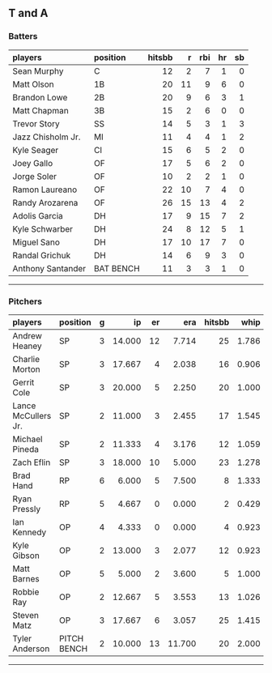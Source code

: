 ## T and A

### Batters

 
|players           |position  | hitsbb|  r| rbi| hr| sb| 
|:-----------------|:---------|------:|--:|---:|--:|--:| 
|Sean Murphy       |C         |     12|  2|   7|  1|  0| 
|Matt Olson        |1B        |     20| 11|   9|  6|  0| 
|Brandon Lowe      |2B        |     20|  9|   6|  3|  1| 
|Matt Chapman      |3B        |     15|  2|   6|  0|  0| 
|Trevor Story      |SS        |     14|  5|   3|  1|  3| 
|Jazz Chisholm Jr. |MI        |     11|  4|   4|  1|  2| 
|Kyle Seager       |CI        |     15|  6|   5|  2|  0| 
|Joey Gallo        |OF        |     17|  5|   6|  2|  0| 
|Jorge Soler       |OF        |     10|  2|   2|  1|  0| 
|Ramon Laureano    |OF        |     22| 10|   7|  4|  0| 
|Randy Arozarena   |OF        |     26| 15|  13|  4|  2| 
|Adolis Garcia     |DH        |     17|  9|  15|  7|  2| 
|Kyle Schwarber    |DH        |     24|  8|  12|  5|  1| 
|Miguel Sano       |DH        |     17| 10|  17|  7|  0| 
|Randal Grichuk    |DH        |     14|  6|   9|  3|  0| 
|Anthony Santander |BAT BENCH |     11|  3|   3|  1|  0| 


* * *

### Pitchers

 
|players             |position    |  g|     ip| er|    era| hitsbb|  whip| so|  w| sv| 
|:-------------------|:-----------|--:|------:|--:|------:|------:|-----:|--:|--:|--:| 
|Andrew Heaney       |SP          |  3| 14.000| 12|  7.714|     25| 1.786| 11|  1|  0| 
|Charlie Morton      |SP          |  3| 17.667|  4|  2.038|     16| 0.906| 21|  1|  0| 
|Gerrit Cole         |SP          |  3| 20.000|  5|  2.250|     20| 1.000| 26|  2|  0| 
|Lance McCullers Jr. |SP          |  2| 11.000|  3|  2.455|     17| 1.545| 12|  0|  0| 
|Michael Pineda      |SP          |  2| 11.333|  4|  3.176|     12| 1.059| 15|  1|  0| 
|Zach Eflin          |SP          |  3| 18.000| 10|  5.000|     23| 1.278| 21|  0|  0| 
|Brad Hand           |RP          |  6|  6.000|  5|  7.500|      8| 1.333| 10|  0|  4| 
|Ryan Pressly        |RP          |  5|  4.667|  0|  0.000|      2| 0.429|  3|  0|  1| 
|Ian Kennedy         |OP          |  4|  4.333|  0|  0.000|      4| 0.923|  3|  0|  1| 
|Kyle Gibson         |OP          |  2| 13.000|  3|  2.077|     12| 0.923|  7|  0|  0| 
|Matt Barnes         |OP          |  5|  5.000|  2|  3.600|      5| 1.000| 10|  0|  3| 
|Robbie Ray          |OP          |  2| 12.667|  5|  3.553|     13| 1.026| 16|  1|  0| 
|Steven Matz         |OP          |  3| 17.667|  6|  3.057|     25| 1.415| 23|  1|  0| 
|Tyler Anderson      |PITCH BENCH |  2| 10.000| 13| 11.700|     20| 2.000| 14|  0|  0| 


* * *


